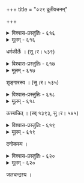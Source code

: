 +++
title = "०२९ दूतीवचनम्"

+++



<details><summary>विश्वास-प्रस्तुतिः - ६१६</summary>

वक्त्रेन्दोर् न हरन्ति बाष्पपयसां धारामनोज्ञां श्रियं  
निःश्वासा न कदर्थयन्ति मधुरां बिम्बाधरस्य द्युतिम् ।  
तन्व्यास् त्वद्विरहे विपक्वलवलीलावण्यसंवादिनी   
छाया कापि कपोलयोर् अनुदिनं तस्याः परं शुष्यति ॥६१६॥
</details>

<details><summary>मूलम् - ६१६</summary>

वक्त्रेन्दोर् न हरन्ति बाष्पपयसां धारामनोज्ञां श्रियं  
निःश्वासा न कदर्थयन्ति मधुरां बिम्बाधरस्य द्युतिम् ।  
तन्व्यास् त्वद्विरहे विपक्वलवलीलावण्यसंवादिनी   
छाया कापि कपोलयोर् अनुदिनं तस्याः परं शुष्यति ॥६१६॥
</details>


धर्मकीर्तेः । (सु।र। ५३९)  



<details><summary>विश्वास-प्रस्तुतिः - ६१७</summary>

लावण्येन पिधीयतेङ्गतनिमा सन्धार्यते जीवितं  
त्वद्ध्यानैः सततं कुरङ्गकदृशः किन्त्व् एतद् आस्ते नवम् ।  
निःश्वासैः कुचकुम्भपीठलुठनप्रत्युद्गमान् मांसलैः  
श्यामीभूतकपोलम् इन्दुर् अधुना यत् तन् मुखं स्पर्धते ॥६१७॥
</details>

<details><summary>मूलम् - ६१७</summary>

लावण्येन पिधीयतेङ्गतनिमा सन्धार्यते जीवितं  
त्वद्ध्यानैः सततं कुरङ्गकदृशः किन्त्व् एतद् आस्ते नवम् ।  
निःश्वासैः कुचकुम्भपीठलुठनप्रत्युद्गमान् मांसलैः  
श्यामीभूतकपोलम् इन्दुर् अधुना यत् तन् मुखं स्पर्धते ॥६१७॥
</details>


शृङ्गारस्य । (सु।र। ५३५)  



<details><summary>विश्वास-प्रस्तुतिः - ६१८</summary>

त्वदर्थिनी चन्दनभस्मदिग्ध  
ललाटलेखाश्रुजलाभिषिक्ता ।  
मृणालचीरं दधती स्तनाभ्यां  
स्मरोपदिष्टं चरति व्रतं सा ॥६१८॥
</details>

<details><summary>मूलम् - ६१८</summary>

त्वदर्थिनी चन्दनभस्मदिग्ध  
ललाटलेखाश्रुजलाभिषिक्ता ।  
मृणालचीरं दधती स्तनाभ्यां  
स्मरोपदिष्टं चरति व्रतं सा ॥६१८॥
</details>


कस्यचित् । (स्व् १३९३, सु।र। ५४५)  



<details><summary>विश्वास-प्रस्तुतिः - ६१९</summary>

श्रोत्रं त्वद्गुणजालपूरितम् अभूद् बाष्पाम्बुपूरे दृशौ  
किञ्चास्या मुखम् अन्धकारितम् अभून् निःश्वासवातोर्मिभिः ।  
चण्डालस् तव शोकवह्निर् अभितो धन्वी जिघांसुः स्मरस्  
तस्याः कण्ठगतागतानि दधति प्राणाः कुरङ्गोपमाः ॥६१९॥
</details>

<details><summary>मूलम् - ६१९</summary>

श्रोत्रं त्वद्गुणजालपूरितम् अभूद् बाष्पाम्बुपूरे दृशौ  
किञ्चास्या मुखम् अन्धकारितम् अभून् निःश्वासवातोर्मिभिः ।  
चण्डालस् तव शोकवह्निर् अभितो धन्वी जिघांसुः स्मरस्  
तस्याः कण्ठगतागतानि दधति प्राणाः कुरङ्गोपमाः ॥६१९॥
</details>


दनोकस्य ।  



<details><summary>विश्वास-प्रस्तुतिः - ६२०</summary>

कण्ठे जीवितमानने तव गुणाः पाणौ कपोलस्तनौ   
सन्तापस् त्वयि मानसं नयनयोर् अच्छिन्नधारं पयः ।  
सर्वं निष्करुण त्वदीयविरहे सालम्बनं किं पुनस्   
तस्याः सम्प्रति जीविते बत सखीवर्गो निरालम्बनः ॥६२०॥
</details>

<details><summary>मूलम् - ६२०</summary>

कण्ठे जीवितमानने तव गुणाः पाणौ कपोलस्तनौ   
सन्तापस् त्वयि मानसं नयनयोर् अच्छिन्नधारं पयः ।  
सर्वं निष्करुण त्वदीयविरहे सालम्बनं किं पुनस्   
तस्याः सम्प्रति जीविते बत सखीवर्गो निरालम्बनः ॥६२०॥
</details>


जलचन्द्रस्य ।  

